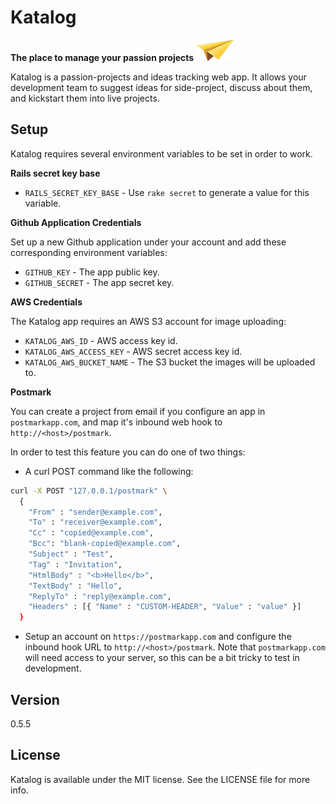 # Katalog
__The place to manage your passion projects__
![logo](https://raw.githubusercontent.com/TheGiftsProject/katalog/master/app/assets/images/logo-small.png)

Katalog is a passion-projects and ideas tracking web app. It allows your development team to suggest ideas for side-project, discuss about them, and kickstart them into live projects.

## Setup

Katalog requires several environment variables to be set in order to work.

__Rails secret key base__

* `RAILS_SECRET_KEY_BASE` - Use `rake secret` to generate a value for this variable.

__Github Application Credentials__

Set up a new Github application under your account and add these corresponding environment variables:

* `GITHUB_KEY` - The app public key.
* `GITHUB_SECRET` - The app secret key.

__AWS Credentials__

The Katalog app requires an AWS S3 account for image uploading:

* `KATALOG_AWS_ID` - AWS access key id.
* `KATALOG_AWS_ACCESS_KEY` - AWS secret access key id.
* `KATALOG_AWS_BUCKET_NAME` - The S3 bucket the images will be uploaded to.

__Postmark__

You can create a project from email if you configure an app in `postmarkapp.com`, and map it's inbound web hook to `http://<host>/postmark`.

In order to test this feature you can do one of two things:

* A curl POST command like the following:
```bash
curl -X POST "127.0.0.1/postmark" \
  {
    "From" : "sender@example.com",
    "To" : "receiver@example.com",
    "Cc" : "copied@example.com",
    "Bcc": "blank-copied@example.com",
    "Subject" : "Test",
    "Tag" : "Invitation",
    "HtmlBody" : "<b>Hello</b>",
    "TextBody" : "Hello",
    "ReplyTo" : "reply@example.com",
    "Headers" : [{ "Name" : "CUSTOM-HEADER", "Value" : "value" }]
  }
```

* Setup an account on `https://postmarkapp.com` and configure the inbound hook URL to `http://<host>/postmark`. Note that `postmarkapp.com` will need access to your server, so this can be a bit tricky to test in development.

## Version

0.5.5

## License

Katalog is available under the MIT license. See the LICENSE file for more info.
